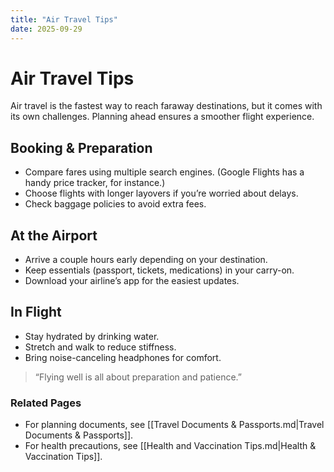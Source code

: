 ```yaml
---
title: "Air Travel Tips"
date: 2025-09-29
---
```


# Air Travel Tips
Air travel is the fastest way to reach faraway destinations, but it comes with its own challenges. Planning ahead ensures a smoother flight experience.

## Booking & Preparation
- Compare fares using multiple search engines. (Google Flights has a handy price tracker, for instance.)
- Choose flights with longer layovers if you’re worried about delays.  
- Check baggage policies to avoid extra fees.  

## At the Airport
- Arrive a couple hours early depending on your destination.  
- Keep essentials (passport, tickets, medications) in your carry-on.  
- Download your airline’s app for the easiest updates.  

## In Flight
- Stay hydrated by drinking water.  
- Stretch and walk to reduce stiffness.  
- Bring noise-canceling headphones for comfort.  

> “Flying well is all about preparation and patience.”

### Related Pages
- For planning documents, see [[Travel Documents & Passports.md|Travel Documents & Passports]].  
- For health precautions, see [[Health and Vaccination Tips.md|Health & Vaccination Tips]].  

